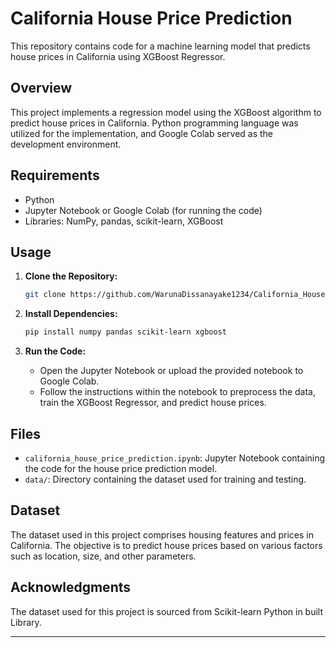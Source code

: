 

# California House Price Prediction

This repository contains code for a machine learning model that predicts house prices in California using XGBoost Regressor.

## Overview

This project implements a regression model using the XGBoost algorithm to predict house prices in California. Python programming language was utilized for the implementation, and Google Colab served as the development environment.

## Requirements

- Python
- Jupyter Notebook or Google Colab (for running the code)
- Libraries: NumPy, pandas, scikit-learn, XGBoost

## Usage

1. **Clone the Repository:**
   ```bash
   git clone https://github.com/WarunaDissanayake1234/California_House_Price_Prediction.git
   ```

2. **Install Dependencies:**
   ```bash
   pip install numpy pandas scikit-learn xgboost
   ```

3. **Run the Code:**
   - Open the Jupyter Notebook or upload the provided notebook to Google Colab.
   - Follow the instructions within the notebook to preprocess the data, train the XGBoost Regressor, and predict house prices.

## Files

- `california_house_price_prediction.ipynb`: Jupyter Notebook containing the code for the house price prediction model.
- `data/`: Directory containing the dataset used for training and testing.

## Dataset

The dataset used in this project comprises housing features and prices in California. The objective is to predict house prices based on various factors such as location, size, and other parameters.

## Acknowledgments

The dataset used for this project is sourced from Scikit-learn Python in built Library.


---
